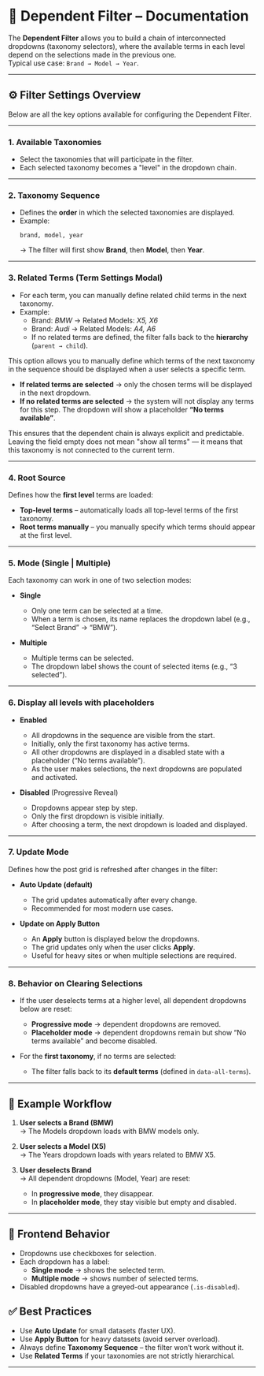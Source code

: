 # 📖 Dependent Filter – Documentation

The **Dependent Filter** allows you to build a chain of interconnected dropdowns (taxonomy selectors), where the available terms in each level depend on the selections made in the previous one.  
Typical use case: `Brand → Model → Year`.

---

## ⚙️ Filter Settings Overview

Below are all the key options available for configuring the Dependent Filter.

---

### 1. Available Taxonomies
- Select the taxonomies that will participate in the filter.  
- Each selected taxonomy becomes a "level" in the dropdown chain.

---

### 2. Taxonomy Sequence
- Defines the **order** in which the selected taxonomies are displayed.  
- Example:  
  ```text
  brand, model, year
  ```
  → The filter will first show **Brand**, then **Model**, then **Year**.

---

### 3. Related Terms (Term Settings Modal)
- For each term, you can manually define related child terms in the next taxonomy.  
- Example:
  - Brand: *BMW* → Related Models: *X5, X6*  
  - Brand: *Audi* → Related Models: *A4, A6*  
  - If no related terms are defined, the filter falls back to the **hierarchy** (`parent → child`).
  
This option allows you to manually define which terms of the next taxonomy in the sequence should be displayed when a user selects a specific term.

- **If related terms are selected** → only the chosen terms will be displayed in the next dropdown.
- **If no related terms are selected** → the system will not display any terms for this step. The dropdown will show a placeholder **“No terms available”**.

This ensures that the dependent chain is always explicit and predictable.  
Leaving the field empty does not mean "show all terms" — it means that this taxonomy is not connected to the current term.

---

### 4. Root Source
Defines how the **first level** terms are loaded:

- **Top-level terms** – automatically loads all top-level terms of the first taxonomy.  
- **Root terms manually** – you manually specify which terms should appear at the first level.

---

### 5. Mode (Single | Multiple)
Each taxonomy can work in one of two selection modes:

- **Single**
  - Only one term can be selected at a time.  
  - When a term is chosen, its name replaces the dropdown label (e.g., “Select Brand” → “BMW”).

- **Multiple**
  - Multiple terms can be selected.  
  - The dropdown label shows the count of selected items (e.g., “3 selected”).

---

### 6. Display all levels with placeholders
- **Enabled**  
  - All dropdowns in the sequence are visible from the start.  
  - Initially, only the first taxonomy has active terms.  
  - All other dropdowns are displayed in a disabled state with a placeholder (“No terms available”).  
  - As the user makes selections, the next dropdowns are populated and activated.  

- **Disabled** (Progressive Reveal)  
  - Dropdowns appear step by step.  
  - Only the first dropdown is visible initially.  
  - After choosing a term, the next dropdown is loaded and displayed.

---

### 7. Update Mode
Defines how the post grid is refreshed after changes in the filter:

- **Auto Update (default)**  
  - The grid updates automatically after every change.  
  - Recommended for most modern use cases.

- **Update on Apply Button**  
  - An **Apply** button is displayed below the dropdowns.  
  - The grid updates only when the user clicks **Apply**.  
  - Useful for heavy sites or when multiple selections are required.

---

### 8. Behavior on Clearing Selections
- If the user deselects terms at a higher level, all dependent dropdowns below are reset:
  - **Progressive mode** → dependent dropdowns are removed.  
  - **Placeholder mode** → dependent dropdowns remain but show “No terms available” and become disabled.  

- For the **first taxonomy**, if no terms are selected:
  - The filter falls back to its **default terms** (defined in `data-all-terms`).

---

## 🔗 Example Workflow

1. **User selects a Brand (BMW)**  
   → The Models dropdown loads with BMW models only.  

2. **User selects a Model (X5)**  
   → The Years dropdown loads with years related to BMW X5.  

3. **User deselects Brand**  
   → All dependent dropdowns (Model, Year) are reset:  
   - In **progressive mode**, they disappear.  
   - In **placeholder mode**, they stay visible but empty and disabled.  

---

## 🎨 Frontend Behavior

- Dropdowns use checkboxes for selection.  
- Each dropdown has a label:
  - **Single mode** → shows the selected term.  
  - **Multiple mode** → shows number of selected terms.  
- Disabled dropdowns have a greyed-out appearance (`.is-disabled`).  


## ✅ Best Practices

- Use **Auto Update** for small datasets (faster UX).  
- Use **Apply Button** for heavy datasets (avoid server overload).  
- Always define **Taxonomy Sequence** – the filter won’t work without it.  
- Use **Related Terms** if your taxonomies are not strictly hierarchical.  

---
